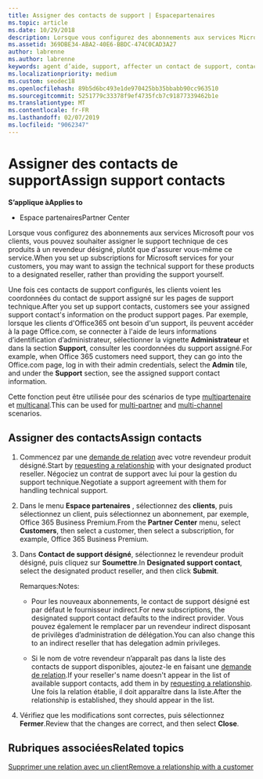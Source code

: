 ```yaml
---
title: Assigner des contacts de support | Espacepartenaires
ms.topic: article
ms.date: 10/29/2018
description: Lorsque vous configurez des abonnements aux services Microsoft pour vos clients, vous pouvez souhaiter assigner le support technique de ces produits à un revendeur désigné, plutôt que d'assurer vous-même ce service.
ms.assetid: 369DBE34-ABA2-40E6-BBDC-474C0CAD3A27
author: labrenne
ms.author: labrenne
keywords: agent d’aide, support, affecter un contact de support, contact chargé du support
ms.localizationpriority: medium
ms.custom: seodec18
ms.openlocfilehash: 89b5d6bc493e1de970425bb35bbabb90cc963510
ms.sourcegitcommit: 5251779c33378f9ef4735fcb7c91877339462b1e
ms.translationtype: MT
ms.contentlocale: fr-FR
ms.lasthandoff: 02/07/2019
ms.locfileid: "9062347"
---
```

# <a name="assign-support-contacts"></a><span data-ttu-id="740d1-104">Assigner des contacts de support</span><span class="sxs-lookup"><span data-stu-id="740d1-104">Assign support contacts</span></span>

**<span data-ttu-id="740d1-105">S’applique à</span><span class="sxs-lookup"><span data-stu-id="740d1-105">Applies to</span></span>**

-  <span data-ttu-id="740d1-106">Espace partenaires</span><span class="sxs-lookup"><span data-stu-id="740d1-106">Partner Center</span></span>

<span data-ttu-id="740d1-107">Lorsque vous configurez des abonnements aux services Microsoft pour vos clients, vous pouvez souhaiter assigner le support technique de ces produits à un revendeur désigné, plutôt que d'assurer vous-même ce service.</span><span class="sxs-lookup"><span data-stu-id="740d1-107">When you set up subscriptions for Microsoft services for your customers, you may want to assign the technical support for these products to a designated reseller, rather than providing the support yourself.</span></span>

<span data-ttu-id="740d1-108">Une fois ces contacts de support configurés, les clients voient les coordonnées du contact de support assigné sur les pages de support technique.</span><span class="sxs-lookup"><span data-stu-id="740d1-108">After you set up support contacts, customers see your assigned support contact's information on the product support pages.</span></span> <span data-ttu-id="740d1-109">Par exemple, lorsque les clients d'Office365 ont besoin d'un support, ils peuvent accéder à la page Office.com, se connecter à l'aide de leurs informations d’identification d’administrateur, sélectionner la vignette **Administrateur** et dans la section **Support**, consulter les coordonnées du support assigné.</span><span class="sxs-lookup"><span data-stu-id="740d1-109">For example, when Office 365 customers need support, they can go into the Office.com page, log in with their admin credentials, select the **Admin** tile, and under the **Support** section, see the assigned support contact information.</span></span>

<span data-ttu-id="740d1-110">Cette fonction peut être utilisée pour des scénarios de type [multipartenaire](multipartner.md) et [multicanal](multichannel.md).</span><span class="sxs-lookup"><span data-stu-id="740d1-110">This can be used for [multi-partner](multipartner.md) and [multi-channel](multichannel.md) scenarios.</span></span> 

<a href="" id="assigncontacts"></a>
## <a name="assign-contacts"></a><span data-ttu-id="740d1-111">Assigner des contacts</span><span class="sxs-lookup"><span data-stu-id="740d1-111">Assign contacts</span></span>

1.  <span data-ttu-id="740d1-112">Commencez par une [demande de relation](request-a-relationship-with-a-customer.md) avec votre revendeur produit désigné.</span><span class="sxs-lookup"><span data-stu-id="740d1-112">Start by [requesting a relationship](request-a-relationship-with-a-customer.md) with your designated product reseller.</span></span> <span data-ttu-id="740d1-113">Négociez un contrat de support avec lui pour la gestion du support technique.</span><span class="sxs-lookup"><span data-stu-id="740d1-113">Negotiate a support agreement with them for handling technical support.</span></span>

2.  <span data-ttu-id="740d1-114">Dans le menu **Espace partenaires** , sélectionnez des **clients**, puis sélectionnez un client, puis sélectionnez un abonnement, par exemple, Office 365 Business Premium.</span><span class="sxs-lookup"><span data-stu-id="740d1-114">From the **Partner Center** menu, select **Customers**, then select a customer, then select a subscription, for example, Office 365 Business Premium.</span></span>

3.  <span data-ttu-id="740d1-115">Dans **Contact de support désigné**, sélectionnez le revendeur produit désigné, puis cliquez sur **Soumettre**.</span><span class="sxs-lookup"><span data-stu-id="740d1-115">In  **Designated support contact**, select the designated product reseller, and then click **Submit**.</span></span> 

    <span data-ttu-id="740d1-116">Remarques:</span><span class="sxs-lookup"><span data-stu-id="740d1-116">Notes:</span></span> 
    
    *  <span data-ttu-id="740d1-117">Pour les nouveaux abonnements, le contact de support désigné est par défaut le fournisseur indirect.</span><span class="sxs-lookup"><span data-stu-id="740d1-117">For new subscriptions, the designated support contact defaults to the indirect provider.</span></span> <span data-ttu-id="740d1-118">Vous pouvez également le remplacer par un revendeur indirect disposant de privilèges d’administration de délégation.</span><span class="sxs-lookup"><span data-stu-id="740d1-118">You can also change this to an indirect reseller that has delegation admin privileges.</span></span>
    
    *  <span data-ttu-id="740d1-119">Si le nom de votre revendeur n’apparaît pas dans la liste des contacts de support disponibles, ajoutez-le en faisant une [demande de relation](request-a-relationship-with-a-customer.md).</span><span class="sxs-lookup"><span data-stu-id="740d1-119">If your reseller's name doesn't appear in the list of available support contacts, add them in by [requesting a relationship](request-a-relationship-with-a-customer.md).</span></span> <span data-ttu-id="740d1-120">Une fois la relation établie, il doit apparaître dans la liste.</span><span class="sxs-lookup"><span data-stu-id="740d1-120">After the relationship is established, they should appear in the list.</span></span>  

4.  <span data-ttu-id="740d1-121">Vérifiez que les modifications sont correctes, puis sélectionnez **Fermer**.</span><span class="sxs-lookup"><span data-stu-id="740d1-121">Review that the changes are correct, and then select **Close**.</span></span>

## <a name="related-topics"></a><span data-ttu-id="740d1-122">Rubriques associées</span><span class="sxs-lookup"><span data-stu-id="740d1-122">Related topics</span></span>

[<span data-ttu-id="740d1-123">Supprimer une relation avec un client</span><span class="sxs-lookup"><span data-stu-id="740d1-123">Remove a relationship with a customer</span></span>](remove-a-relationship.md)